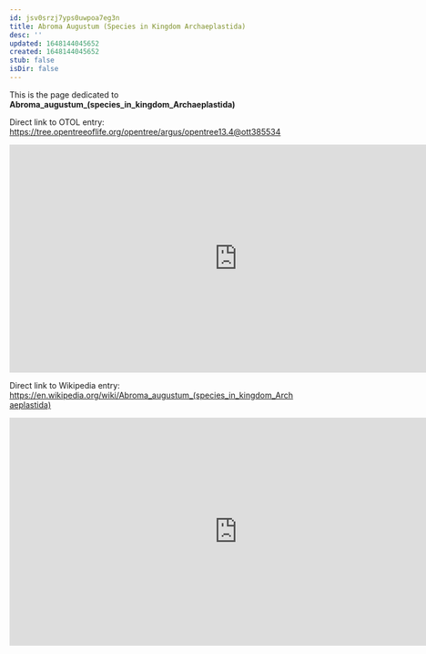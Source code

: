 ```yaml
---
id: jsv0srzj7yps0uwpoa7eg3n
title: Abroma Augustum (Species in Kingdom Archaeplastida)
desc: ''
updated: 1648144045652
created: 1648144045652
stub: false
isDir: false
---
```

This is the page dedicated to **Abroma_augustum_(species_in_kingdom_Archaeplastida)**


Direct link to OTOL entry: https://tree.opentreeoflife.org/opentree/argus/opentree13.4@ott385534



<html>
    <body>
    <iframe src="https://tree.opentreeoflife.org/opentree/argus/opentree13.4@ott385534"
    width="800" height="400" frameborder="0" allowfullscreen> </iframe>
    </body>
</html>
    


Direct link to Wikipedia entry: https://en.wikipedia.org/wiki/Abroma_augustum_(species_in_kingdom_Archaeplastida)



<html>
    <body>
    <iframe src="https://en.wikipedia.org/wiki/Abroma_augustum_(species_in_kingdom_Archaeplastida)"
    width="800" height="400" frameborder="0" allowfullscreen> </iframe>
    </body>
</html>
    
